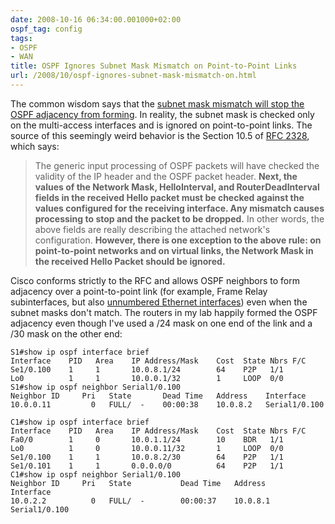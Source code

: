```yaml
---
date: 2008-10-16 06:34:00.001000+02:00
ospf_tag: config
tags:
- OSPF
- WAN
title: OSPF Ignores Subnet Mask Mismatch on Point-to-Point Links
url: /2008/10/ospf-ignores-subnet-mask-mismatch-on.html
---
```

The common wisdom says that the [subnet mask mismatch will stop the OSPF adjacency from forming](/2008/10/troubleshooting-ospf-adjacencies.html). In reality, the subnet mask is checked only on the multi-access interfaces and is ignored on point-to-point links. The source of this seemingly weird behavior is the Section 10.5 of [RFC 2328](http://tools.ietf.org/html/rfc2328), which says:

> The generic input processing of OSPF packets will have checked the validity of the IP header and the OSPF packet header. **Next, the values of the Network Mask, HelloInterval, and RouterDeadInterval fields in the received Hello packet must be checked against the values configured for the receiving interface. Any mismatch causes processing to stop and the packet to be dropped.** In other words, the above fields are really describing the attached network\'s configuration. **However, there is one exception to the above rule: on point-to-point networks and on virtual links, the Network Mask in the received Hello Packet should be ignored.**
<!--more-->
Cisco conforms strictly to the RFC and allows OSPF neighbors to form adjacency over a point-to-point link (for example, Frame Relay subinterfaces, but also [unnumbered Ethernet interfaces](../series/unnumbered-interfaces.html)) even when the subnet masks don't match. The routers in my lab happily formed the OSPF adjacency even though I've used a /24 mask on one end of the link and a /30 mask on the other end:

``` code
S1#show ip ospf interface brief
Interface    PID   Area    IP Address/Mask    Cost  State Nbrs F/C
Se1/0.100    1     1       10.0.8.1/24        64    P2P   1/1
Lo0          1     1       10.0.0.1/32        1     LOOP  0/0
S1#show ip ospf neighbor Serial1/0.100
Neighbor ID     Pri   State       Dead Time   Address    Interface
10.0.0.11         0   FULL/  -    00:00:38    10.0.8.2   Serial1/0.100

C1#show ip ospf interface brief
Interface    PID   Area    IP Address/Mask    Cost  State Nbrs F/C
Fa0/0        1     0       10.0.1.1/24        10    BDR   1/1
Lo0          1     0       10.0.0.11/32       1     LOOP  0/0
Se1/0.100    1     1       10.0.8.2/30        64    P2P   1/1
Se1/0.101    1     1       0.0.0.0/0          64    P2P   1/1
C1#show ip ospf neighbor Serial1/0.100
Neighbor ID     Pri   State           Dead Time   Address         Interface
10.0.2.2          0   FULL/  -        00:00:37    10.0.8.1        Serial1/0.100
```
